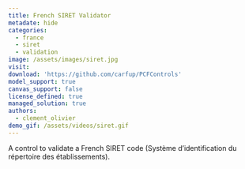 ```yaml
---
title: French SIRET Validator
metadate: hide
categories:
  - france
  - siret
  - validation
image: /assets/images/siret.jpg
visit: 
download: 'https://github.com/carfup/PCFControls'
model_support: true
canvas_support: false
license_defined: true
managed_solution: true
authors:
  - clement_olivier
demo_gif: /assets/videos/siret.gif
---
```


A control to validate a French SIRET code (Système d’identification du répertoire des établissements).
